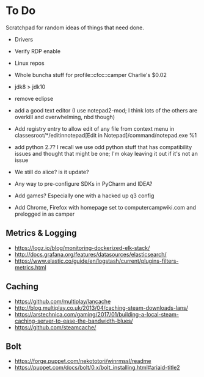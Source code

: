 To Do
=====

Scratchpad for random ideas of things that need done.

* Drivers
* Verify RDP enable
* Linux repos
* Whole buncha stuff for profile::cfcc::camper
Charlie's $0.02

* jdk8 > jdk10
* remove eclipse
* add a good text editor (I use notepad2-mod; I think lots of the others are overkill and overwhelming, nbd though)
* Add registry entry to allow edit of any file from context menu in classesroot/*/editinnotepad[Edit in Notepad]/command/notepad.exe %1
* add python 2.7? I recall we use odd python stuff that has compatibility issues and thought that might be one; I'm okay leaving it out if it's not an issue
* We still do alice? is it update?
* Any way to pre-configure SDKs in PyCharm and IDEA?
* Add games? Especially one with a hacked up q3 config
* Add Chrome, Firefox with homepage set to computercampwiki.com and prelogged in as camper



Metrics & Logging
-----------------
* https://logz.io/blog/monitoring-dockerized-elk-stack/
* http://docs.grafana.org/features/datasources/elasticsearch/
* https://www.elastic.co/guide/en/logstash/current/plugins-filters-metrics.html

Caching
-------
* https://github.com/multiplay/lancache
* http://blog.multiplay.co.uk/2013/04/caching-steam-downloads-lans/
* https://arstechnica.com/gaming/2017/01/building-a-local-steam-caching-server-to-ease-the-bandwidth-blues/
* https://github.com/steamcache/

Bolt
----
* https://forge.puppet.com/nekototori/winrmssl/readme
* https://puppet.com/docs/bolt/0.x/bolt_installing.html#ariaid-title2
